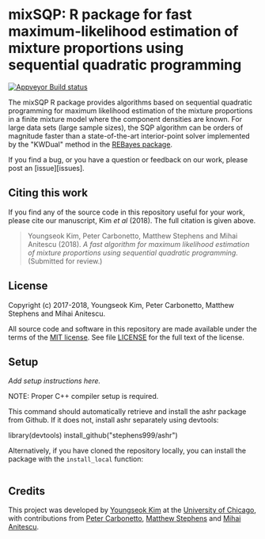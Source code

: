 # mixSQP: R package for fast maximum-likelihood estimation of mixture proportions using sequential quadratic programming

[![Appveyor Build status](https://ci.appveyor.com/api/projects/status/b7cp8eo5e7ikid0i?svg=true)](https://ci.appveyor.com/project/pcarbo/mixsqp)

The mixSQP R package provides algorithms based on sequential quadratic
programming for maximum likelihood estimation of the mixture
proportions in a finite mixture model where the component densities
are known. For large data sets (large sample sizes), the SQP algorithm
can be orders of magnitude faster than a state-of-the-art
interior-point solver implemented by the "KWDual" method in the
[REBayes package][rebayes].

If you find a bug, or you have a question or feedback on our work,
please post an [issue][issues].

## Citing this work

If you find any of the source code in this repository useful for your
work, please cite our manuscript, Kim *et al* (2018). The full
citation is given above.

> Youngseok Kim, Peter Carbonetto, Matthew Stephens and Mihai Anitescu
> (2018). *A fast algorithm for maximum likelihood estimation of
> mixture proportions using sequential quadratic programming.*
> (Submitted for review.)


## License

Copyright (c) 2017-2018, Youngseok Kim, Peter Carbonetto, Matthew
Stephens and Mihai Anitescu.

All source code and software in this repository are made available
under the terms of the
[MIT license](https://opensource.org/licenses/mit-license.html). See
file [LICENSE](LICENSE) for the full text of the license.

## Setup

*Add setup instructions here.*

NOTE: Proper C++ compiler setup is required.

This command should automatically retrieve and install the ashr
package from Github. If it does not, install ashr separately using
devtools:

library(devtools)
install_github("stephens999/ashr")

Alternatively, if you have cloned the repository locally, you can
install the package with the `install_local` function:

```R
```

## Credits

This project was developed by [Youngseok Kim][youngseok] at the
[University of Chicago][uchicago], with contributions from
[Peter Carbonetto][peter], [Matthew Stephens][matthew] and
[Mihai Anitescu][mihai].

[rebayes]: https://cran.r-project.org/package=REBayes
[uchicago]: https://www.uchicago.edu
[youngseok]: https://github.com/youngseok-kim
[peter]: https://pcarbo.github.io
[matthew]: http://stephenslab.uchicago.edu
[mihai]: http://www.mcs.anl.gov/~anitescu
